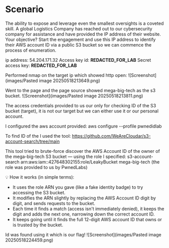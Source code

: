 # Scenario
The ability to expose and leverage even the smallest oversights is a coveted skill. A global Logistics Company has reached out to our cybersecurity company for assistance and have provided the IP address of their website. Your objective? Start the engagement and use this IP address to identify their AWS account ID via a public S3 bucket so we can commence the process of enumeration.

ip address: 54.204.171.32
Access key id: **REDACTED_FOR_LAB**
Secret access key: **REDACTED_FOR_LAB** 

Performed nmap on the target ip which showed http open:
![Screenshot](images/Pasted image 20250518213649.png)

Went to the page and the page source showed mega-big-tech as the s3 bucket.
![Screenshot](images/Pasted image 20250518213811.png)

The access credentials provided to us our only for checking ID of the S3 bucket (target), it is not our target but we can either use it or our personal account. 

I configured the aws account provided: aws configure --profile pwnedidlab

To find ID of the I used the tool: https://github.com/WeAreCloudar/s3-account-search/tree/main

This tool tried to brute-force discover the AWS Account ID of the owner of the mega-big-tech S3 bucket — using the role I specified: s3-account-search arn:aws:iam::427648302155:role/LeakyBucket mega-big-tech (the role was provided to us by PwnedLabs)

💡 How it works (in simple terms):
- It uses the role ARN you gave (like a fake identity badge) to try accessing the S3 bucket.
- It modifies the ARN slightly by replacing the AWS Account ID digit by digit, and sends requests to the bucket.
- Each time it finds a match (access isn't immediately denied), it keeps the digit and adds the next one, narrowing down the correct account ID.
- It keeps going until it finds the full 12-digit AWS account ID that owns or is trusted by the bucket.

Id was found using it which is our flag!
![Screenshot](images/Pasted image 20250518224459.png)